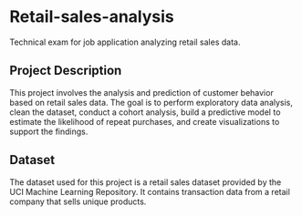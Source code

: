 # Retail-sales-analysis
Technical exam for job application analyzing retail sales data.
## Project Description
This project involves the analysis and prediction of customer behavior based on retail 
sales data. The goal is to perform exploratory data analysis, clean the dataset, 
conduct a cohort analysis, build a predictive model to estimate the likelihood of 
repeat purchases, and create visualizations to support the findings.
## Dataset
The dataset used for this project is a retail sales dataset provided by the UCI Machine 
Learning Repository. It contains transaction data from a retail company that sells 
unique products.

